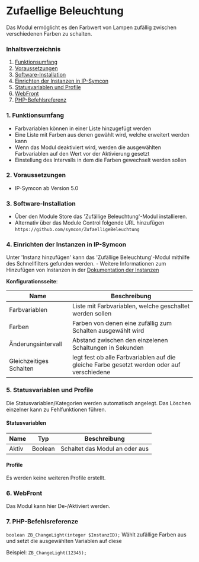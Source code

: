 # Zufaellige Beleuchtung
Das Modul ermöglicht es den Farbwert von Lampen zufällig zwischen verschiedenen Farben zu schalten.

### Inhaltsverzeichnis

1. [Funktionsumfang](#1-funktionsumfang)
2. [Voraussetzungen](#2-voraussetzungen)
3. [Software-Installation](#3-software-installation)
4. [Einrichten der Instanzen in IP-Symcon](#4-einrichten-der-instanzen-in-ip-symcon)
5. [Statusvariablen und Profile](#5-statusvariablen-und-profile)
6. [WebFront](#6-webfront)
7. [PHP-Befehlsreferenz](#7-php-befehlsreferenz)

### 1. Funktionsumfang

* Farbvariablen können in einer Liste hinzugefügt werden
* Eine Liste mit Farben aus denen gewählt wird, welche erweitert werden kann
* Wenn das Modul deaktiviert wird, werden die ausgewählten Farbvariablen auf den Wert vor der Aktivierung gesetzt 
* Einstellung des Intervalls in dem die Farben gewechselt werden sollen

### 2. Voraussetzungen

- IP-Symcon ab Version 5.0

### 3. Software-Installation

* Über den Module Store das 'Zufällige Beleuchtung'-Modul installieren.
* Alternativ über das Module Control folgende URL hinzufügen `https://github.com/symcon/ZufaelligeBeleuchtung`

### 4. Einrichten der Instanzen in IP-Symcon

 Unter 'Instanz hinzufügen' kann das 'Zufällige Beleuchtung'-Modul mithilfe des Schnellfilters gefunden werden.
    - Weitere Informationen zum Hinzufügen von Instanzen in der [Dokumentation der Instanzen](https://www.symcon.de/service/dokumentation/konzepte/instanzen/#Instanz_hinzufügen)

__Konfigurationsseite__:

Name                    | Beschreibung
----------------------- | ------------------
Farbvariablen           | Liste mit Farbvariablen, welche geschaltet werden sollen
Farben                  | Farben von denen eine zufällig zum Schalten ausgewählt wird
Änderungsintervall      | Abstand zwischen den einzelenen Schaltungen in Sekunden
Gleichzeitiges Schalten | legt fest ob alle Farbvariablen auf die gleiche Farbe gesetzt werden oder auf verschiedene

### 5. Statusvariablen und Profile

Die Statusvariablen/Kategorien werden automatisch angelegt. Das Löschen einzelner kann zu Fehlfunktionen führen.

#### Statusvariablen

Name  | Typ     | Beschreibung
----- | ------- | ----------------
Aktiv | Boolean | Schaltet das Modul an oder aus

#### Profile

Es werden keine weiteren Profile erstellt.


### 6. WebFront

Das Modul kann hier De-/Aktiviert werden.

### 7. PHP-Befehlsreferenze

`boolean ZB_ChangeLight(integer $InstanzID);`
Wählt zufällige Farben aus und setzt die ausgewählten Variablen auf diese

Beispiel:
`ZB_ChangeLight(12345);`

